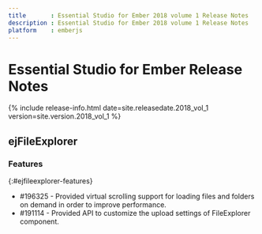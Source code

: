 ```yaml
---
title       : Essential Studio for Ember 2018 volume 1 Release Notes
description : Essential Studio for Ember 2018 volume 1 Release Notes
platform    : emberjs
---
```


# Essential Studio for Ember Release Notes

{% include release-info.html date=site.releasedate.2018_vol_1 version=site.version.2018_vol_1 %} 

## ejFileExplorer

### Features
{:#ejfileexplorer-features}

* \#196325 - Provided virtual scrolling support for loading files and folders on demand in order to improve performance.
* \#191114 - Provided API to customize the upload settings of FileExplorer component.
